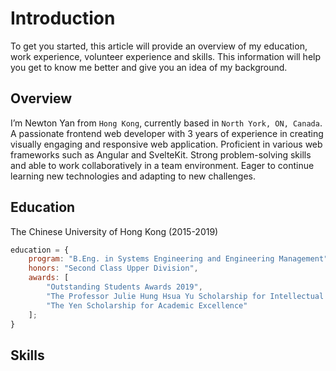# Introduction

To get you started, this article will provide an overview of my education, work experience, volunteer experience and skills. This information will help you get to know me better and give you an idea of my background.

## Overview

I’m Newton Yan from `Hong Kong`, currently based in `North York, ON, Canada`. A passionate frontend web developer with 3 years of experience in creating visually engaging and responsive web
application. Proficient in various web frameworks such as Angular and SvelteKit. Strong problem-solving skills and
able to work collaboratively in a team environment. Eager to continue learning new technologies and adapting to new
challenges.

## Education

The Chinese University of Hong Kong (2015-2019)

```js {1-3}
education = {
	program: "B.Eng. in Systems Engineering and Engineering Management",
	honors: "Second Class Upper Division",
	awards: [
		"Outstanding Students Awards 2019",
		"The Professor Julie Hung Hsua Yu Scholarship for Intellectual Excel-leration",
		"The Yen Scholarship for Academic Excellence"
	];
}
```

## Skills
